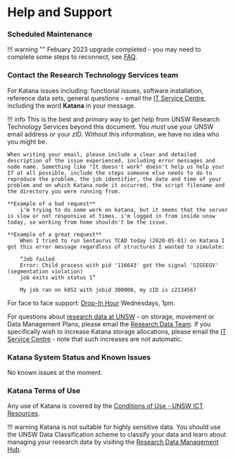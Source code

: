 # Help and Support

### **Scheduled Maintenance**
!!! warning ""
    Febuary 2023 upgrade completed - you may need to complete some steps to reconnect, see [FAQ](./faq.md#how-do-i-fix-the-ssh-warning-after-the-february-2023-upgrade).

### **Contact the Research Technology Services team**

For Katana issues including: functional issues, software installation, reference data sets, general questions - 
email the [IT Service Centre](mailto:ITServiceCentre@unsw.edu.au), including the word **Katana** in your message.

!!! info
    This is the best and primary way to get help from UNSW Research Technology Services beyond this document. You *must* use your UNSW email address *or* your zID. Without this information, we have no idea who you might be.

    When writing your email, please include a clear and detailed description of the issue experienced, including error messages and node name. Something like "It doesn't work" doesn't help us help you! If at all possible, include the steps someone else needs to do to reproduce the problem, the job identifier, the date and time of your problem and on which Katana node it occurred, the script filename and the directory you were running from.

    **Example of a bad request**
        i'm trying to do some work on katana, but it seems that the server is slow or not responsive at times. i'm logged in from inside unsw today, so working from home shouldn't be the issue.
        
    **Example of a great request**
        When I tried to run Sentaurus TCAD today (2020-05-01) on Katana I got this error message regardless of structures I wanted to simulate:
            
        “Job failed
        Error: Child process with pid '116643' got the signal 'SIGSEGV' (segmentation violation)
        job exits with status 1”
        
        My job ran on k052 with jobid 300000, my zID is z2134567

For face to face support: [Drop-In Hour](https://research.unsw.edu.au/restech-drop-hour-formerly-hacky-hour) Wednesdays, 1pm.

For questions about [research data at UNSW](https://research.unsw.edu.au/research-data-management-unsw>) - on storage, movement or Data Management Plans, please email the [Research Data Team](mailto:rdm@unsw.edu.au>). If you specifically wish to increase Katana storage allocations, please email the [IT Service Centre](mailto:itservicecentre@unsw.edu.au) - note that such increases are not automatic.

### **Katana System Status and Known Issues**

No known issues at the moment.

### **Katana Terms of Use**

Any use of Katana is covered by the [Conditions of Use - UNSW ICT Resources](https://www.it.unsw.edu.au/students/policies/agree_to_rules.html). 

!!! warning
    Katana is not suitable for highly sensitive data. You should use the UNSW Data Classification scheme to classify your data and learn about managing your research data by visiting the [Research Data Management Hub](https://research.unsw.edu.au/research-data-management-hub).
